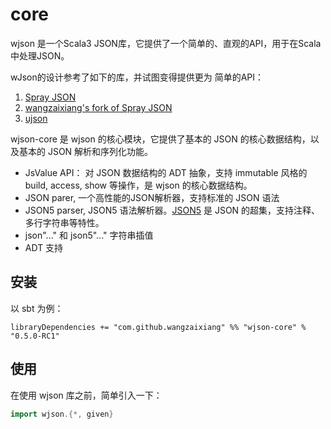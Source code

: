 # core
wjson 是一个Scala3 JSON库，它提供了一个简单的、直观的API，用于在Scala中处理JSON。

wJson的设计参考了如下的库，并试图变得提供更为 简单的API：
1. [Spray JSON](github.com/spray-json/spray-json)
2. [wangzaixiang's fork of Spray JSON](github.com/wangzaixiang/spray-json)
3. [ujson](github.com/lihaoyi/ujson)

wjson-core 是 wjson 的核心模块，它提供了基本的 JSON 的核心数据结构，以及基本的 JSON 解析和序列化功能。
- JsValue API： 对 JSON 数据结构的 ADT 抽象，支持 immutable 风格的 build, access, show 等操作，是 wjson 的核心数据结构。
- JSON parer, 一个高性能的JSON解析器，支持标准的 JSON 语法
- JSON5 parser, JSON5 语法解析器。[JSON5](https://json5.org) 是 JSON 的超集，支持注释、多行字符串等特性。
- json"..." 和 json5"..." 字符串插值
- ADT 支持

## 安装

以 sbt 为例：
```
libraryDependencies += "com.github.wangzaixiang" %% "wjson-core" % "0.5.0-RC1"
```

## 使用

在使用 wjson 库之前，简单引入一下：
```scala
import wjson.{*, given}
```

